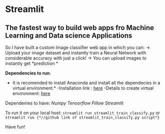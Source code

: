 # Streamlit 
## The fastest way to build web apps fro Machine Learning and Data science Applications

So I have built a custom Image classifier web app in which you can:
-> Upload your image dataset and instantly train a Neural Network  with considerable accuracy with just a click!
-> You can upload images to instantly get *prediction *

**Dependencies to run**:
* It is recomended to install Anaconda and install all the dependecies in a virtual environment.*
-Installation link : [here](https://docs.anaconda.com/anaconda/install/)
-Details to create virtual environment: [here](https://docs.conda.io/projects/conda/en/latest/user-guide/tasks/manage-environments.html)

Dependenies to have:
*Numpy*
*Tensorflow*
*Pillow*
*Streamlit*

To run it on your local host:
 `streamlit run streamlit_train_classify.py`
or
 `streamlit run {*//github link of streamlit_train_classify.py script*}`

Have fun!
